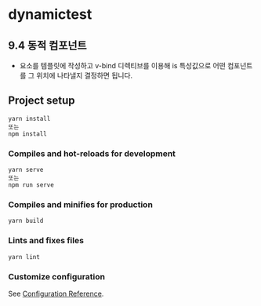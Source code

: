 # dynamictest

## 9.4 동적 컴포넌트

- <component> 요소를 템플릿에 작성하고 v-bind 디렉티브를 이용해 is 특성값으로 어떤 컴포넌트를 그 위치에 나타낼지 결정하면 됩니다.

## Project setup
```
yarn install
또는
npm install
```

### Compiles and hot-reloads for development
```
yarn serve
또는
npm run serve
```

### Compiles and minifies for production
```
yarn build
```

### Lints and fixes files
```
yarn lint
```

### Customize configuration
See [Configuration Reference](https://cli.vuejs.org/config/).
